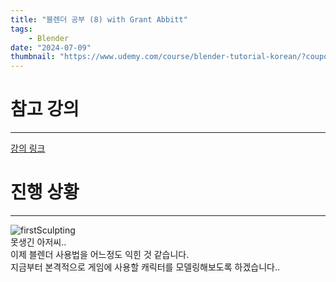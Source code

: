 ```yaml
---
title: "블렌더 공부 (8) with Grant Abbitt"
tags:
    - Blender
date: "2024-07-09"
thumbnail: "https://www.udemy.com/course/blender-tutorial-korean/?couponCode=OF52424"
---
```


# 참고 강의
---
[강의 링크](https://www.udemy.com/course/blender-tutorial-korean/?couponCode=OF52424)


# 진행 상황
---
![firstSculpting](https://github.com/mine3873/mine3873.github.io/assets/94094712/9bf41d32-a4c6-40c7-bd85-4998eb994fd2)  
못생긴 아저씨..  
이제 블렌더 사용법을 어느정도 익힌 것 같습니다.  
지금부터 본격적으로 게임에 사용할 캐릭터를 모델링해보도록 하겠습니다..  